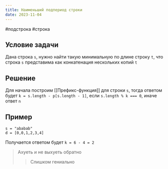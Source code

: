 ```yaml
---
title: Наименьший подпериод строки
date: 2023-11-04
---
```

#подстрока #строка

## Условие задачи
Дана строка `s`, нужно найти такую минимальную по длине строку `t`, что строка `s` представима как конкатенация нескольких копий `t`

## Решение
Для начала построим [[Префикс-функция]] для строки `s`, тогда ответом будет `k = s.length - p[s.length - 1]`, если `s.length % k === 0`, иначе ответ `n`

## Пример
`s = "ababab"`  
`d = [0,0,1,2,3,4]`  

Получается ответом будет `k = 6 - 4 = 2`

> Ахуеть и не выхуеть обратно
> > Слишком гениально
